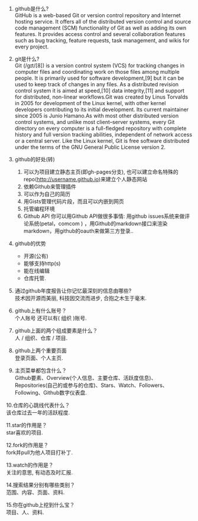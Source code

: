 1. github是什么?  
	GitHub is a web-based Git or version control repository and Internet hosting service. It offers all of the distributed version control and source code management (SCM) functionality of Git as well as adding its own features. It provides access control and several collaboration features such as bug tracking, feature requests, task management, and wikis for every project.

2. git是什么?  
	Git (/ɡɪt/[8]) is a version control system (VCS) for tracking changes in computer files and coordinating work on those files among multiple people. It is primarily used for software development,[9] but it can be used to keep track of changes in any files. As a distributed revision control system it is aimed at speed,[10] data integrity,[11] and support for distributed, non-linear workflows.Git was created by Linus Torvalds in 2005 for development of the Linux kernel, with other kernel developers contributing to its initial development. Its current maintainer since 2005 is Junio Hamano.As with most other distributed version control systems, and unlike most client–server systems, every Git directory on every computer is a full-fledged repository with complete history and full version tracking abilities, independent of network access or a central server.
Like the Linux kernel, Git is free software distributed under the terms of the GNU General Public License version 2.

3. github的好处(转)  
	1.  可以为项目建立静态主页(即gh-pages分支), 也可以建立命名特殊的repo(http://username.github.io)来建立个人静态网站
	2.  依赖Github来管理插件
	3.  可以作为自己的简历 
	4.  用Gists管理代码片段，而且可以内嵌到网页
	5.  托管编程环境
	6.  Github API  你可以用Github API做很多事情: 用github issues系统来做评论系统(petal，comcom ) ，用Github的markdown接口来渲染markdown，用github的oauth来做第三方登录..

4. github的优势  
	+ 开源(公有)
	+ 能够支持http(s)
	+ 能在线编辑
	+ 仓库托管.

5. 通过github年度报告让你记忆最深刻的信息由哪些?  
	技术因开源而美丽, 科技因交流而进步, 合抱之木生于毫末.

6. github上有什么账号？  
个人账号 还可以有( 组织 )账号.

7. github上面的两个组成要素是什么？  
	人 / 组织、仓库 / 项目.

8. github上两个重要页面  
	登录页面、个人主页.

9. 主页菜单都包含什么？  
	Github要素、Overview(个人信息、主要仓库、活跃度信息)、Repositories(自己的或参与的仓库)、Stars、Watch、Followers、Following、Github数字仪表盘.

10.仓库的心跳线代表什么？  
	该仓库过去一年的活跃程度.

11.star的作用是？  
	star喜欢的项目.

12.fork的作用是？  
	fork并pull为他人项目打补丁.

13.watch的作用是？  
	关注的意思, 有动态及时汇报.

14.搜索结果分别有哪些类别？  
	范围、内容、页面、资料.

15.你在github上挖到什么宝？  
	项目、人、资料.
